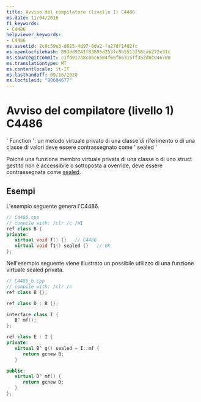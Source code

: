 ```yaml
---
title: Avviso del compilatore (livello 1) C4486
ms.date: 11/04/2016
f1_keywords:
- C4486
helpviewer_keywords:
- C4486
ms.assetid: 2c0c59e3-d025-4d97-8da2-fa27df1402fc
ms.openlocfilehash: 893dd9241f83895d253fc8b5513f56cab272e31c
ms.sourcegitcommit: c1fd917a8c06c6504f66f66315ff352d0c046700
ms.translationtype: MT
ms.contentlocale: it-IT
ms.lasthandoff: 09/16/2020
ms.locfileid: "90684677"
---
```

# <a name="compiler-warning-level-1-c4486"></a>Avviso del compilatore (livello 1) C4486

' Function ': un metodo virtuale privato di una classe di riferimento o di una classe di valori deve essere contrassegnato come ' sealed '

Poiché una funzione membro virtuale privata di una classe o di uno struct gestito non è accessibile o sottoposta a override, deve essere contrassegnata come [sealed](../../extensions/sealed-cpp-component-extensions.md).

## <a name="examples"></a>Esempi

L'esempio seguente genera l'C4486.

```cpp
// C4486.cpp
// compile with: /clr /c /W1
ref class B {
private:
   virtual void f() {}   // C4486
   virtual void f1() sealed {}   // OK
};
```

Nell'esempio seguente viene illustrato un possibile utilizzo di una funzione virtuale sealed privata.

```cpp
// C4486_b.cpp
// compile with: /clr /c
ref class B {};

ref class D : B {};

interface class I {
   B^ mf();
};

ref class E : I {
private:
   virtual B^ g() sealed = I::mf {
      return gcnew B;
   }

public:
   virtual D^ mf() {
      return gcnew D;
   }
};
```

